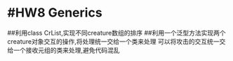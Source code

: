 #HW8 Generics
==============
##利用class CrList<T extends Creature>,实现不同creature数组的排序
##利用一个泛型方法实现两个creature对象交互的操作,将处理统一交给一个类来处理
	可以将攻击的交互统一交给一个接收元组的类来处理,避免代码混乱

